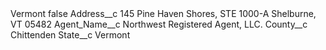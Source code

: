 <?xml version="1.0" encoding="UTF-8"?>
<CustomMetadata xmlns="http://soap.sforce.com/2006/04/metadata" xmlns:xsi="http://www.w3.org/2001/XMLSchema-instance" xmlns:xsd="http://www.w3.org/2001/XMLSchema">
    <label>Vermont</label>
    <protected>false</protected>
    <values>
        <field>Address__c</field>
        <value xsi:type="xsd:string">145 Pine Haven Shores, STE 1000-A
Shelburne, VT 05482</value>
    </values>
    <values>
        <field>Agent_Name__c</field>
        <value xsi:type="xsd:string">Northwest Registered Agent, LLC.</value>
    </values>
    <values>
        <field>County__c</field>
        <value xsi:type="xsd:string">Chittenden</value>
    </values>
    <values>
        <field>State__c</field>
        <value xsi:type="xsd:string">Vermont</value>
    </values>
</CustomMetadata>
